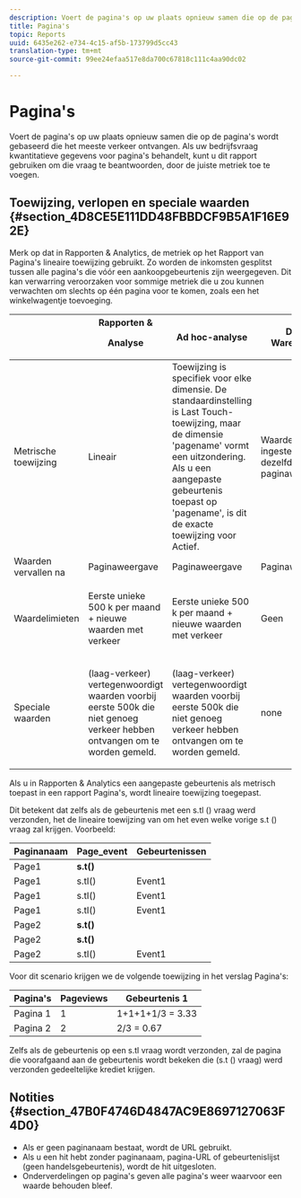 ```yaml
---
description: Voert de pagina's op uw plaats opnieuw samen die op de pagina's wordt gebaseerd die het meeste verkeer ontvangen. Als uw bedrijfsvraag kwantitatieve gegevens voor pagina's behandelt, kunt u dit rapport gebruiken om die vraag te beantwoorden, door de juiste metriek toe te voegen.
title: Pagina's
topic: Reports
uuid: 6435e262-e734-4c15-af5b-173799d5cc43
translation-type: tm+mt
source-git-commit: 99ee24efaa517e8da700c67818c111c4aa90dc02

---
```



# Pagina&#39;s

Voert de pagina&#39;s op uw plaats opnieuw samen die op de pagina&#39;s wordt gebaseerd die het meeste verkeer ontvangen. Als uw bedrijfsvraag kwantitatieve gegevens voor pagina&#39;s behandelt, kunt u dit rapport gebruiken om die vraag te beantwoorden, door de juiste metriek toe te voegen.

## Toewijzing, verlopen en speciale waarden {#section_4D8CE5E111DD48FBBDCF9B5A1F16E92E}

Merk op dat in Rapporten &amp; Analytics, de metriek op het Rapport van Pagina&#39;s lineaire toewijzing gebruikt. Zo worden de inkomsten gesplitst tussen alle pagina&#39;s die vóór een aankoopgebeurtenis zijn weergegeven. Dit kan verwarring veroorzaken voor sommige metriek die u zou kunnen verwachten om slechts op één pagina voor te komen, zoals een het winkelwagentje toevoeging.

<table id="table_EC7423532C7E44DE97B7FC0321585A2B"> 
 <thead> 
  <tr> 
   <th colname="col1" class="entry"> </th> 
   <th colname="col2" class="entry">Rapporten &amp; <p>Analyse </p> </th> 
   <th colname="col3" class="entry"> Ad hoc-analyse </th> 
   <th colname="col4" class="entry"> Data Warehouse </th> 
   <th colname="col5" class="entry"> Werkruimte Analyse </th> 
  </tr>
 </thead>
 <tbody> 
  <tr> 
   <td colname="col1"> Metrische toewijzing </td> 
   <td colname="col2"> Lineair </td> 
   <td colname="col3"> Toewijzing is specifiek voor elke dimensie. De standaardinstelling is Last Touch-toewijzing, maar de dimensie 'pagename' vormt een uitzondering. Als u een aangepaste gebeurtenis toepast op 'pagename', is dit de exacte toewijzing voor Actief. </td> 
   <td colname="col4"> <p>Waarden ingesteld op dezelfde paginaweergave </p> </td> 
   <td colname="col5"> <p>Waarden ingesteld op dezelfde paginaweergave </p> </td> 
  </tr> 
  <tr> 
   <td colname="col1"> Waarden vervallen na </td> 
   <td colname="col2"> Paginaweergave </td> 
   <td colname="col3"> Paginaweergave </td> 
   <td colname="col4"> Paginaweergave </td> 
   <td colname="col5"> Paginaweergave </td> 
  </tr> 
  <tr> 
   <td colname="col1"> Waardelimieten </td> 
   <td colname="col2"> <p>Eerste unieke 500 k per maand + nieuwe waarden met verkeer </p> </td> 
   <td colname="col3"> <p>Eerste unieke 500 k per maand + nieuwe waarden met verkeer </p> </td> 
   <td colname="col4"> Geen </td> 
   <td colname="col5"> <p>Eerste unieke 500 k per maand + nieuwe waarden met verkeer </p> </td> 
  </tr> 
  <tr> 
   <td colname="col1"> Speciale waarden </td> 
   <td colname="col2"> <p>(laag-verkeer) vertegenwoordigt waarden voorbij eerste 500k die niet genoeg verkeer hebben ontvangen om te worden gemeld. </p> </td> 
   <td colname="col3"> <p>(laag-verkeer) vertegenwoordigt waarden voorbij eerste 500k die niet genoeg verkeer hebben ontvangen om te worden gemeld. </p> </td> 
   <td colname="col4"> none </td> 
   <td colname="col5"> <p>(laag-verkeer) vertegenwoordigt waarden voorbij eerste 500k die niet genoeg verkeer hebben ontvangen om te worden gemeld. </p> </td> 
  </tr> 
 </tbody> 
</table>

Als u in Rapporten &amp; Analytics een aangepaste gebeurtenis als metrisch toepast in een rapport Pagina&#39;s, wordt lineaire toewijzing toegepast.

Dit betekent dat zelfs als de gebeurtenis met een s.tl () vraag werd verzonden, het de lineaire toewijzing van om het even welke vorige s.t () vraag zal krijgen. Voorbeeld:

| Paginanaam | Page_event | Gebeurtenissen |
|---|---|---|
| Page1 | **s.t()** |  |
| Page1 | s.tl() | Event1 |
| Page1 | s.tl() | Event1 |
| Page1 | s.tl() | Event1 |
| Page2 | **s.t()** |  |
| Page2 | **s.t()** |  |
| Page2 | s.tl() | Event1 |

Voor dit scenario krijgen we de volgende toewijzing in het verslag Pagina&#39;s:

| Pagina&#39;s | Pageviews | Gebeurtenis 1 |
|---|---|---|
| Pagina 1 | 1 | 1+1+1+1/3 = 3.33 |
| Pagina 2 | 2 | 2/3 = 0.67 |

Zelfs als de gebeurtenis op een s.tl vraag wordt verzonden, zal de pagina die voorafgaand aan de gebeurtenis wordt bekeken die (s.t () vraag) werd verzonden gedeeltelijke krediet krijgen.

## Notities {#section_47B0F4746D4847AC9E8697127063F4D0}

* Als er geen paginanaam bestaat, wordt de URL gebruikt.
* Als u een hit hebt zonder paginanaam, pagina-URL of gebeurtenislijst (geen handelsgebeurtenis), wordt de hit uitgesloten.
* Onderverdelingen op pagina&#39;s geven alle pagina&#39;s weer waarvoor een waarde behouden bleef.

